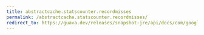 ```yaml
---
title: abstractcache.statscounter.recordmisses
permalink: /abstractcache.statscounter.recordmisses/
redirect_to: https://guava.dev/releases/snapshot-jre/api/docs/com/google/common/cache/AbstractCache.StatsCounter.html#recordMisses-int-
---
```

